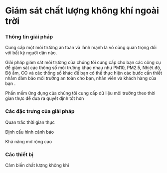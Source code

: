 # Giám sát chất lượng không khí ngoài trời

### Thông tin giải pháp

Cung cấp một môi trường an toàn và lành mạnh là vô cùng quan trọng đối với bất kỳ người dân nào.

Giải pháp giám sát môi trường của chúng tôi cung cấp cho bạn các công cụ để giám sát các thông số môi trường khác nhau như PM10, PM2.5, Nhiệt độ, Độ ẩm, CO và các thông số khác để bạn có thể thực hiện các bước cần thiết nhằm đảm bảo môi trường an toàn cho bạn, nhân viên và khách hàng của bạn .

Phần mềm ứng dụng của chúng tôi cung cấp dữ liệu môi trường theo thời gian thực để đưa ra quyết định tốt hơn

### Các đặc trưng của giải pháp

Quan trắc thời gian thực

Định cấu hình cảnh báo

Khả năng mở rộng cao

### Các thiết bị

Cảm biến chất lượng không khí



